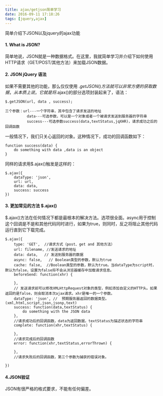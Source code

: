 ```yaml
---
title: ajax/getjson简单学习
date: 2016-09-11 17:18:26
tags: [jquery,ajax]
---
```


简单介绍下JSON以及jquery的ajax功能

<!-- more -->

#### 1. What is JSON?

简单地说，JSON就是一种数据格式。在这里，我就简单学习并介绍下如何使用HTTP请求（GET/POST/其他方法）来加载JSON数据。
#### 2. JSON jQuery 语法

如果不需要其他的功能，那么仅仅使用 $.getJSON()方法就可以非常方便的获取数据，从本质上说，它就是将$.ajax()的部分选项封装起来了，语法：

```
$.getJSON(url, data , success);

三个参数：url---一个字符串，其中包含了请求发送的地址
          data---可选参数，可以是一个对象或者一个被请求发送到服务器的字符串
          success---可选参数success(data,textStatus,jqXHR)，请求成功之后的回调函数
```

一般情况下，我们只关心返回的对象。这种情况下，成功的回调函数如下：

```
function success(data) {
    do something with data ,data is an object
}
```

同样的请求用$.ajax()触发是这样的：

```
$.ajax({
    dataType: 'json',
    url: url,
    data: data,
    success: success
})
```
#### 3. 更加常见的方法 $.ajax()

$.ajax()方法在任何情况下都是最根本的解决方法。选项很全面。async用于控制这个回调是不是和其他代码同时进行，如果为true，则同时，反之将阻止其他代码运行直到它下载完成。

```
$.ajax({
    type: 'GET',  //请求方式（post、get and 其他方法） 
    url: filename, //发送请求的地址
    data: data,   // 发送到服务器的数据
    async: false,   // Boolean类型的参数，默认为true
    cache: false,  //Boolean类型的参数，默认为true。当dataType为script时，默认为false，设置为false将不会从浏览器缓存中加载请求信息。
    beforeSend: function(xhr) {

    },
    // 发送请求前可以修改XMLHttpRequest对象的类型，例如添加自定义的HTTP头。如果返回的是false，则会取消本次ajax请求。xhr是唯一的一个参数。
    dataType: 'json', //  预期服务器返回的数据类型。(xml,html,script,json,jsonp,text)
    success: function(data,textStatus) {
        do something with the JSON data
    },
    //请求成功后的回调函数，data为返回数据，textStatus为描述状态的字符串
    complete: function(xhr,textStatus) {

    },
    //请求完成后的回调函数
    error: function(xhr,textStatus,errorThrown) {

    },
    //请求失败后的回调函数，第三个参数为捕获的错误对象。

})
```
#### 4.JSON验证

JSON有很严格的格式要求，不能有任何偏差。
